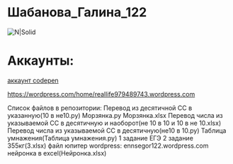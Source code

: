 # Шабанова_Галина_122
![N|Solid](https://scientificrussia.ru/images/b/teb-full.jpg)
# Аккаунты:
[аккаунт codepen](https://codepen.io/Galua122)

https://wordpress.com/home/reallife979489743.wordpress.com

Список файлов в репозитории:
Перевод из десятичной СС в указанную(10 в не10.py)
Морзянка.py
Морзянка.xlsx
Перевод числа из указываемой СС в десятичную и наоборот(не 10 в 10 и 10 в не 10.xlsx)
Перевод числа из указываемой СС в десятичную(не10 в 10.py)
Таблица умнажения(Таблица умнажения.py)
1 задание ЕГЭ
2 задание 355кг(3.xlsx)
файл юпитер
wordpress: ennsegor122.wordpress.com
нейронка в excel(Нейронка.xlsx)

